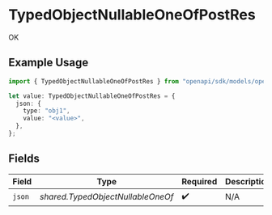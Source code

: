 # TypedObjectNullableOneOfPostRes

OK

## Example Usage

```typescript
import { TypedObjectNullableOneOfPostRes } from "openapi/sdk/models/operations";

let value: TypedObjectNullableOneOfPostRes = {
  json: {
    type: "obj1",
    value: "<value>",
  },
};
```

## Fields

| Field                             | Type                              | Required                          | Description                       |
| --------------------------------- | --------------------------------- | --------------------------------- | --------------------------------- |
| `json`                            | *shared.TypedObjectNullableOneOf* | :heavy_check_mark:                | N/A                               |